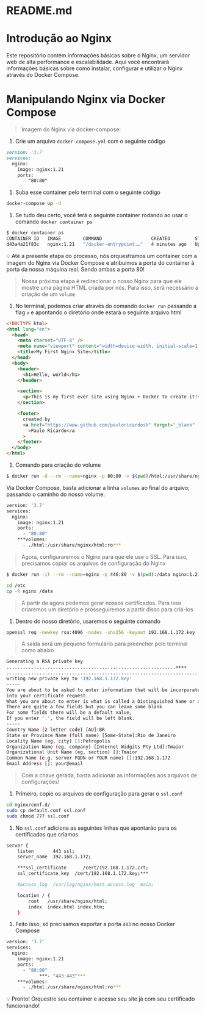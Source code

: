 # README.md
# Introdução ao Nginx
Este repositório contém informações básicas sobre o Nginx, um servidor web de alta performance e escalabilidade. Aqui você encontrará informações básicas sobre como instalar, configurar e utilizar o Nginx através do Docker Compose.


# Manipulando Nginx via Docker Compose

> Imagem do Nginx via docker-compose:
> 
1. Crie um arquivo `docker-compose.yml` com o seguinte código

```markdown
version: '3.7'
services:
  nginx:
    image: nginx:1.21
    ports:
      - "80:80"
```

1. Suba esse container pelo terminal com o seguinte código

```bash
docker-compose up -d
```

1. Se tudo deu certo, você terá o seguinte container rodando ao usar o comando `docker container ps`

```bash
$ docker container ps
CONTAINER ID   IMAGE        COMMAND                  CREATED         STATUS         PORTS                NAMES
d43a4a21f83c   nginx:1.21   "/docker-entrypoint.…"   4 minutes ago   Up 4 minutes   0.0.0.0:80->80/tcp   nginx-nginx-1
```

<aside>
💡 Até a presente etapa do processo, nós orquestramos um container com a imagem do Nginx via Docker Compose e atribuímos a porta do container à porta da nossa máquina real. Sendo ambas a porta 80!

</aside>

> Nossa próxima etapa é redirecionar o nosso Nginx para que ele mostre uma página HTML criada por nós. Para isso, será necessário a criação de um `volume`
> 

1. No terminal, podemos criar através do comando `docker run` passando a flag `v` e apontando o diretório onde estará o seguinte arquivo html

```html
<!DOCTYPE html>
<html lang="en">
  <head>
    <meta charset="UTF-8" />
    <meta name="viewport" content="width=device-width, initial-scale=1.0" />
    <title>My First Nginx Site</title>
  </head>
  <body>
    <header>
      <h1>Hello, world</h1>
    </header>

    <section>
      <p>This is my first ever site using Nginx + Docker to create it!</p>
    </section>

    <footer>
      created by
      <a href="https://www.github.com/pauloricardosb" target="_blank"
        >Paulo Ricardo</a
      >
    </footer>
  </body>
</html>
```

1. Comando para criação do volume

```bash
$ docker run -d --rm --name=nginx -p 80:80 -v $(pwd)/html:/usr/share/nginx/html:ro nginx:1.21
```

Via Docker Compose, basta adicionar a linha `volumes` ao final do arquivo; passando o caminho do nosso volume:

```bash
version: '3.7'
services:
  nginx:
    image: nginx:1.21
    ports:
      - "80:80"
    ***volumes:
      - ./html:/usr/share/nginx/html:ro***
```

> Agora, configuraremos o Nginx para que ele use o SSL. Para isso, precisamos copiar os arquivos de configuração do Nginx
> 

```bash
$ docker run -it --rm --name=nginx -p 446:80 -v $(pwd):/data nginx:1.21 sh

cd /etc
cp -R nginx /data
```

> A partir de agora podemos gerar nossos certificados. Para isso criaremos um diretório e prosseguiremos a partir disso para criá-los
> 

1. Dentro do nosso diretório, usaremos o seguinte comando

```bash
openssl req -newkey rsa:4096 -nodes -sha256 -keyout 192.168.1.172.key -x509 -days 365 -out 192.168.1.172.crt
```

> A saída será um pequeno formulário para preencher pelo terminal como abaixo
> 

```bash
Generating a RSA private key
..............................................................++++
...................................................................................................................................................................++++
writing new private key to '192.168.1.172.key'
-----
You are about to be asked to enter information that will be incorporated
into your certificate request.
What you are about to enter is what is called a Distinguished Name or a DN.
There are quite a few fields but you can leave some blank
For some fields there will be a default value,
If you enter '.', the field will be left blank.
-----
Country Name (2 letter code) [AU]:BR
State or Province Name (full name) [Some-State]:Rio de Janeiro
Locality Name (eg, city) []:Petropolis
Organization Name (eg, company) [Internet Widgits Pty Ltd]:Tmaior
Organizational Unit Name (eg, section) []:Tmaior
Common Name (e.g. server FQDN or YOUR name) []:192.168.1.172
Email Address []: your@email
```

> Com a chave gerada, basta adicionar as informações aos arquivos de configurações!
> 

1. Primeiro, copie os arquivos de configuração para gerar o `ssl.conf`

```bash
cd nginx/conf.d/
sudo cp default.conf ssl.conf
sudo chmod 777 ssl.conf
```

1. No `ssl.conf` adiciona as seguintes linhas que apontarão para os certificados que criamos

```bash
server {
    listen       443 ssl;
    server_name  192.168.1.172;

    ***ssl_certificate      /cert/192.168.1.172.crt;
    ssl_certificate_key  /cert/192.168.1.172.key;***

    #access_log  /var/log/nginx/host.access.log  main;

    location / {
        root   /usr/share/nginx/html;
        index  index.html index.htm;
    }
```

1. Feito isso, só precisamos exportar a porta `443` no nosso Docker Compose

```bash
version: '3.7'
services:
  nginx:
    image: nginx:1.21
    ports:
      - "80:80"
			***- "443:443"***
    ***volumes:
      - ./html:/usr/share/nginx/html:ro***
```

<aside>
💡 Pronto! Orquestre seu container e acesse seu site já com seu certificado funcionando!

</aside>

